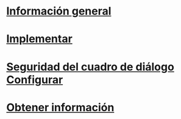 # [Información general](event-notifications.md)  
# [Implementar](implement-event-notifications.md)  
# [Seguridad del cuadro de diálogo Configurar](configure-dialog-security-for-event-notifications.md)  
# [Obtener información](get-information-about-event-notifications.md)  
